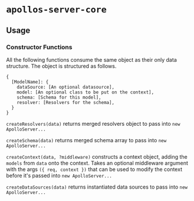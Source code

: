 # `apollos-server-core`

## Usage

### Constructor Functions
All the following functions consume the same object as their only data structure. The object is structured as follows.
```
{
  [ModelName]: {
    dataSource: [An optional datasource],
    model: [An optional class to be put on the context],
    schema: [Schema for this model],
    resolver: [Resolvers for the schema],
  }
}
```

`createResolvers(data)` returns merged resolvers object to pass into `new ApolloServer...`

`createSchema(data)` returns merged schema array to pass into `new ApolloServer...`

`createContext(data, ?middleware)` constructs a context object, adding the `models` from `data` onto the context. Takes an optional middleware argument with the args `({ req, context })` that can be used to modify the context before it's passed into `new ApolloServer...`

`createDataSources(data)` returns instantiated data sources to pass into  `new ApolloServer...`

